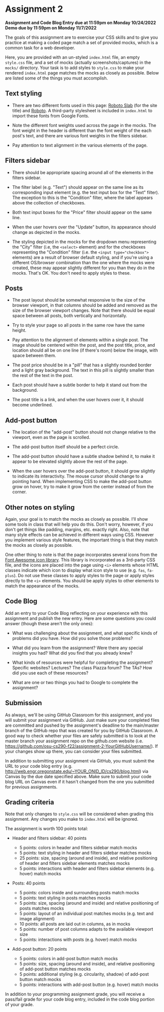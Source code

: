 # Assignment 2

**Assignment and Code Blog Entry due at 11:59pm on Monday 10/24/2022**<br/>
**Demo due by 11:59pm on Monday 11/7/2022**

The goals of this assignment are to exercise your CSS skills and to give you practice at making a coded page match a set of provided mocks, which is a common task for a web developer.

Here, you are provided with an un-styled `index.html` file, an empty `style.css` file, and a set of mocks (actually screenshots/captures) in the `mocks/` directory.  Your task is to add styles to `style.css` to make your rendered `index.html` page matches the mocks as closely as possible.  Below are listed some of the things you must accomplish.

## Text styling

* There are two different fonts used in this page: [Roboto Slab](https://fonts.google.com/specimen/Roboto+Slab) (for the site title) and [Roboto](https://fonts.google.com/specimen/Roboto).  A third-party stylesheet is included in `index.html` to import these fonts from Google Fonts.

* Note the different font weights used across the page in the mocks.  The font weight in the header is different than the font weight of the each post's text, and there are various font weights in the filters sidebar.

* Pay attention to text alignment in the various elements of the page.

## Filters sidebar

* There should be appropriate spacing around all of the elements in the filters sidebar.

* The filter label (e.g. "Text") should appear on the same line as its corresponding input element (e.g. the text input box for the "Text" filter).  The exception to this is the "Condition" filter, where the label appears above the collection of checkboxes.

* Both text input boxes for the "Price" filter should appear on the same line.

* When the user hovers over the "Update" button, its appearance should change as depicted in the mocks.

* The styling depicted in the mocks for the dropdown menu representing the "City" filter (i.e, the `<select>` element) and for the checkboxes representing the "Condition" filter (i.e. the `<input type="checkbox">` elements) are a result of browser default styling, and if you're using a different OS/browser combination than the one where the mocks were created, these may appear slightly different for you than they do in the mocks.  That's OK.  You don't need to apply styles to these.

## Posts

* The post layout should be somewhat responsive to the size of the browser viewport, in that columns should be added and removed as the size of the browser viewport changes.  Note that there should be equal space between all posts, both vertically and horizontally.

* Try to style your page so all posts in the same row have the same height.

* Pay attention to the alignment of elements within a single post.  The image should be centered within the post, and the post title, price, and location should all be on one line (if there's room) below the image, with space between them.

* The post price should be in a "pill" that has a slightly rounded border and a light gray background.  The text in this pill is slightly smaller than the rest of the text in the post.

* Each post should have a subtle border to help it stand out from the background.

* The post title is a link, and when the user hovers over it, it should become underlined.

## Add-post button

* The location of the "add-post" button should not change relative to the viewport, even as the page is scrolled.

* The add-post button itself should be a perfect circle.

* The add-post button should have a subtle shadow behind it, to make it appear to be elevated slightly above the rest of the page.

* When the user hovers over the add-post button, it should grow slightly to indicate its interactivity.  The mouse cursor should change to a pointing hand.  When implementing CSS to make the add-post button grow on hover, try to make it grow from the center instead of from the corner.

## Other notes on styling

Again, your goal is to match the mocks as closely as possible.  I'll show some tools in class that will help you do this.  Don't worry, however, if you don't get things like padding, margins, etc. exactly right.  Also, note that many style effects can be achieved in different ways using CSS.  However you implement various style features, the important thing is that they match the mocks as closely as possible.

One other thing to note is that the page incorporates several icons from the [Font Awesome icon library](https://fontawesome.com/icons?d=gallery).  This library is incorporated as a 3rd-party CSS file, and the icons are placed into the page using `<i>` elements whose HTML classes indicate which icon to display what icon style to use (e.g. `fas`, `fa-plus`).  Do not use these classes to apply styles to the page or apply styles directly to the `<i>` elements.  You should be apply styles to other elements to match the appearance of the mocks.

## Code Blog

Add an entry to your Code Blog reflecting on your experience with this assignment and publish the new entry.  Here are some questions you could answer (though these aren't the only ones):

* What was challenging about the assignment, and what specific kinds of problems did you have.  How did you solve those problems?

* What did you learn from the assignment?  Were there any special insights you had?  What did you find that you already knew?

* What kinds of resources were helpful for completing the assignment?  Specific websites?  Lectures?  The class Piazza forum?  The TAs?  How did you use each of these resources?

* What are one or two things you had to Google to complete the assignment?

## Submission

As always, we'll be using GitHub Classroom for this assignment, and you will submit your assignment via GitHub.  Just make sure your completed files are committed and pushed by the assignment's deadline to the main/master branch of the GitHub repo that was created for you by GitHub Classroom.  A good way to check whether your files are safely submitted is to look at the master branch your assignment repo on the github.com website (i.e. https://github.com/osu-cs290-f22/assignment-2-YourGitHubUsername/). If your changes show up there, you can consider your files submitted.

In addition to submitting your assignment via GitHub, you must submit the URL to your code blog entry (e.g. http://web.engr.oregonstate.edu/~YOUR_ONID_ID/cs290/blog.html) via Canvas by the due date specified above.  Make sure to submit your code blog URL on Canvas even if it hasn't changed from the one you submitted for previous assignments.

## Grading criteria

Note that only changes to `style.css` will be considered when grading this assignment.  Any changes you make to `index.html` will be ignored.

The assignment is worth 100 points total:

* Header and filters sidebar: 40 points
  * 5 points: colors in header and filters sidebar match mocks
  * 5 points: text styling in header and filters sidebar matches mocks
  * 25 points: size, spacing (around and inside), and relative positioning of header and filters sidebar elements matches mocks
  * 5 points: interactions with header and filters sidebar elements (e.g. hover) match mocks

* Posts: 40 points
  * 5 points: colors inside and surrounding posts match mocks
  * 5 points: text styling in posts matches mocks
  * 5 points: size, spacing (around and inside) and relative positioning of posts matches mocks
  * 5 points: layout of an individual post matches mocks (e.g. text and image alignment)
  * 10 points: all posts are laid out in columns, as in mocks
  * 5 points: number of post columns adapts to the available viewport size
  * 5 points: interactions with posts (e.g. hover) match mocks

* Add-post button: 20 points
  * 5 points: colors in add-post button match mocks
  * 5 points: size, spacing (around and inside), and relative positioning of add-post button matches mocks
  * 5 points: additional styling (e.g. circularity, shadow) of add-post button match mocks
  * 5 points: interactions with add-post button (e.g. hover) match mocks

In addition to your programming assignment grade, you will receive a pass/fail grade for your code blog entry, included in the code blog portion of your grade.
